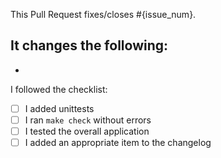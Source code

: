 <!---
Thank you for contributing to GitUI! Please fill out the template below, and remove or add any
information as you feel neccesary.
--->

This Pull Request fixes/closes #{issue_num}.

It changes the following:
-
-

I followed the checklist:
- [ ] I added unittests
- [ ] I ran `make check` without errors
- [ ] I tested the overall application
- [ ] I added an appropriate item to the changelog